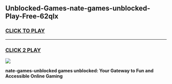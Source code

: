 
## Unblocked-Games-nate-games-unblocked-Play-Free-62qlx
<h3>
<a href="https://premium76.site?title=nate-games-unblocked&ref=10A">CLICK TO PLAY</a></h3>
<hr>

<h3>
<a href="https://premium76.site?title=nate-games-unblocked&ref=10A">CLICK 2 PLAY</a>
  
</h3>

<a href="https://premium76.site?title=nate-games-unblocked&ref=10A"><img src="https://clearcache.store/games.png"></a>


**nate-games-unblocked games unblocked: Your Gateway to Fun and Accessible Online Gaming**
